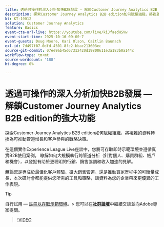 ```yaml
---
title: 透過可操作的深入分析加快B2B發展 — 解鎖Customer Journey Analytics B2B edition的強大功能
description: 探索Customer Journey Analytics B2B edition如何賦權組織，將複雜的資料轉換為可推動管道增長和客戶參與的戰略決策。
kt: KT-19012
solution: Customer Journey Analytics
feature: Basics
event-cta-url-live: https://youtube.com/live/kiJfaedHSVw
event-start-time: 2025-10-16 09:00-7
event-guests: Doug Moore, Kari Olson, Caitlin Baunach
exl-id: 7d497f07-0dfd-4501-8fc2-bbac213603ec
source-git-commit: 07ee9ab45d67312420d19800611e3a183b0a144c
workflow-type: tm+mt
source-wordcount: '188'
ht-degree: 0%

---
```


# 透過可操作的深入分析加快B2B發展 — 解鎖Customer Journey Analytics B2B edition的強大功能

探索Customer Journey Analytics B2B edition如何賦權組織，將複雜的資料轉換為可推動管道增長和客戶參與的戰略決策。

在這個實作Experience League Live座談中，您將可存取即時示範環境並遵循真實B2B使用案例。 瞭解如何大規模執行跨管道分析（針對個人、購買群組、帳戶和機會），以發掘有助於更聰明的行銷、銷售協調和收入加速的見解。

無論您是專注於最佳化客戶體驗、擴大銷售管道，還是推動買家歷程中的可衡量成長，本次研討會都能提供您所需的工具和策略，讓資料為您的企業帶來更優異的工作表現。

>[!TIP]
>
> 自行試用 — [註冊以存取示範環境](https://business.adobe.com/resources/customer-journey-analytics-b2b-edition-sandbox.html)。
> &#x200B;> 您可以在&#x200B;**[社群論壇](https://experienceleaguecommunities.adobe.com/t5/adobe-analytics-discussions/experience-league-live-unlock-the-power-of-customer-journey/td-p/780513#)**&#x200B;中繼續交談並向Adobe專家提問。

>[!VIDEO](https://video.tv.adobe.com/v/3476010/?learn=on&enablevpops)
